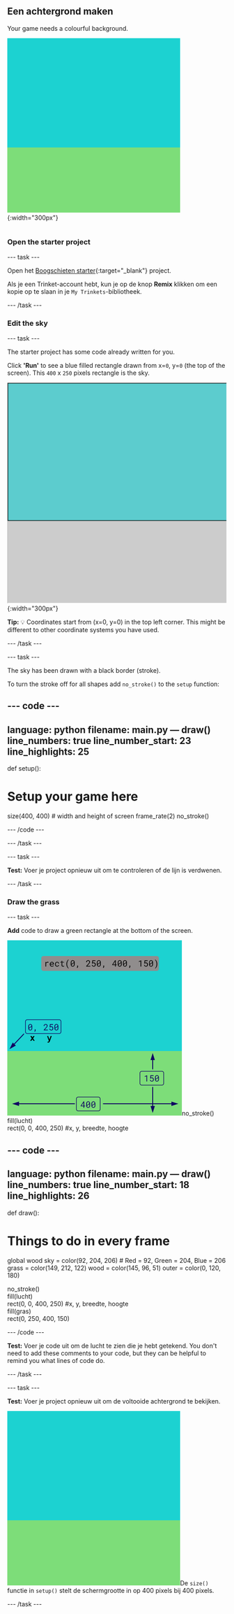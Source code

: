 ## Een achtergrond maken

<div style="display: flex; flex-wrap: wrap">
<div style="flex-basis: 200px; flex-grow: 1; margin-right: 15px;">
Your game needs a colourful background.
</div>
<div>

![Het uitvoergebied met een luchtkleurige rechthoek boven een graskleurige rechthoek om de achtergrond te maken.](images/background.png){:width="300px"}

</div>
</div>

### Open the starter project

--- task ---

Open het [Boogschieten starter](https://trinket.io/python/ed9eefbca2){:target="_blank"} project.

Als je een Trinket-account hebt, kun je op de knop **Remix** klikken om een kopie op te slaan in je `My Trinkets`-bibliotheek.

--- /task ---

### Edit the sky

--- task ---

The starter project has some code already written for you.

Click **'Run'** to see a blue filled rectangle drawn from x=`0`, y=`0` (the top of the screen). This `400` x `250` pixels rectangle is the sky.

![Een blauwe rechthoek met een zwarte rand eromheen, daarboven een grijze rechthoek. The top left corner of the canvas is marked as x=0, y=0 this is the origin of the rectangle. The width is highlighted as 400 and the height as 250. The code rect(0, 0, 400, 250) is shown.](images/sky_stroke.png){:width="300px"}

**Tip:** 💡 Coordinates start from (x=0, y=0) in the top left corner. This might be different to other coordinate systems you have used.

--- /task ---

--- task ---

The sky has been drawn with a black border (stroke).

To turn the stroke off for all shapes add `no_stroke()` to the `setup` function:

--- code ---
---
language: python filename: main.py — draw() line_numbers: true line_number_start: 23
line_highlights: 25
---
def setup():
# Setup your game here
  size(400, 400) # width and height of screen frame_rate(2) no_stroke()

--- /code ---

--- /task ---

--- task ---

**Test:** Voer je project opnieuw uit om te controleren of de lijn is verdwenen.

--- /task ---

### Draw the grass

--- task ---

**Add** code to draw a green rectangle at the bottom of the screen.

![The output area with a sky-coloured rectangle above a grass-coloured rectangle to create the background. The top left corner of the rectangle is marked as x=0, y=250 this is the origin of the rectangle. The width is highlighted as 400 and the height as 150. The code rect(0, 250, 400, 150) is shown.](images/green-grass.png)no_stroke()   
fill(lucht)   
rect(0, 0, 400, 250) #x, y, breedte, hoogte

--- code ---
---
language: python filename: main.py — draw() line_numbers: true line_number_start: 18
line_highlights: 26
---
def draw():
# Things to do in every frame
  global wood sky = color(92, 204, 206) # Red = 92, Green = 204, Blue = 206 grass = color(149, 212, 122) wood = color(145, 96, 51) outer = color(0, 120, 180)

  no_stroke()     
fill(lucht)     
rect(0, 0, 400, 250) #x, y, breedte, hoogte    
fill(gras)    
rect(0, 250, 400, 150)

--- /code ---

**Test:** Voer je code uit om de lucht te zien die je hebt getekend. You don't need to add these comments to your code, but they can be helpful to remind you what lines of code do.

--- /task ---

--- task ---

**Test:** Voer je project opnieuw uit om de voltooide achtergrond te bekijken.

![De lucht en het gras worden gemaakt door code te schrijven om gekleurde rechthoeken te tekenen.](images/background.png)De `size()` functie in `setup()` stelt de schermgrootte in op 400 pixels bij 400 pixels.

--- /task ---

